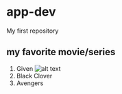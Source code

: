 # app-dev
My first repository
## my favorite movie/series 
1. Given ![alt text](given.jpg)
2. Black Clover
3. Avengers



